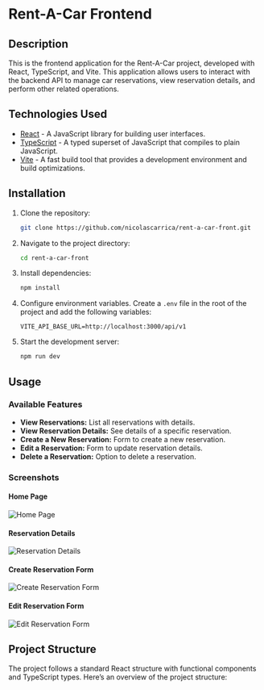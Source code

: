 # Rent-A-Car Frontend

## Description

This is the frontend application for the Rent-A-Car project, developed with React, TypeScript, and Vite. This application allows users to interact with the backend API to manage car reservations, view reservation details, and perform other related operations.

## Technologies Used

- [React](https://reactjs.org/) - A JavaScript library for building user interfaces.
- [TypeScript](https://www.typescriptlang.org/) - A typed superset of JavaScript that compiles to plain JavaScript.
- [Vite](https://vitejs.dev/) - A fast build tool that provides a development environment and build optimizations.

## Installation

1. Clone the repository:
    ```bash
    git clone https://github.com/nicolascarrica/rent-a-car-front.git
    ```

2. Navigate to the project directory:
    ```bash
    cd rent-a-car-front
    ```

3. Install dependencies:
    ```bash
    npm install
    ```

4. Configure environment variables. Create a `.env` file in the root of the project and add the following variables:
    ```env
    VITE_API_BASE_URL=http://localhost:3000/api/v1
    ```

5. Start the development server:
    ```bash
    npm run dev
    ```

## Usage

### Available Features

- **View Reservations:** List all reservations with details.
- **View Reservation Details:** See details of a specific reservation.
- **Create a New Reservation:** Form to create a new reservation.
- **Edit a Reservation:** Form to update reservation details.
- **Delete a Reservation:** Option to delete a reservation.

### Screenshots

#### Home Page

![Home Page](./images/home-page.png)

#### Reservation Details

![Reservation Details](./images/reservation-details.png)

#### Create Reservation Form

![Create Reservation Form](./images/create-reservation-form.png)

#### Edit Reservation Form

![Edit Reservation Form](./images/edit-reservation-form.png)

## Project Structure

The project follows a standard React structure with functional components and TypeScript types. Here’s an overview of the project structure:


